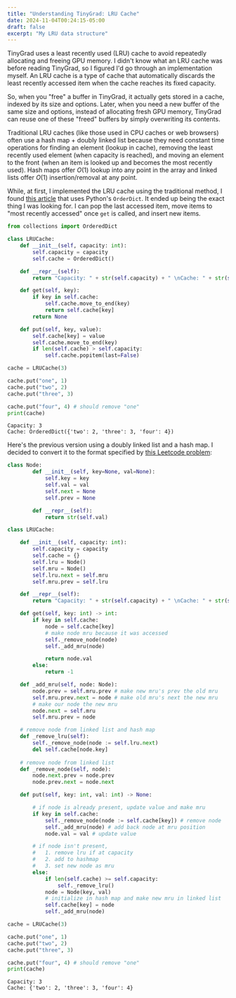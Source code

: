 ```yaml
---
title: "Understanding TinyGrad: LRU Cache"
date: 2024-11-04T00:24:15-05:00
draft: false
excerpt: "My LRU data structure"
---
```


TinyGrad uses a least recently used (LRU) cache to avoid repeatedly allocating and freeing GPU memory. I didn't know what an LRU cache was before reading TinyGrad, so I figured I'd go through an implementation myself. An LRU cache is a type of cache that automatically discards the least recently accessed item when the cache reaches its fixed capacity.

So, when you "free" a buffer in TinyGrad, it actually gets stored in a cache, indexed by its size and options. Later, when you need a new buffer of the same size and options, instead of allocating fresh GPU memory, TinyGrad can reuse one of these "freed" buffers by simply overwriting its contents.

Traditional LRU caches (like those used in CPU caches or web browsers) often use a hash map + doubly linked list because they need constant time operations for finding an element (lookup in cache), removing the least recently used element (when capacity is reached), and moving an element to the front (when an item is looked up and becomes the most recently used). Hash maps offer $O(1)$ lookup into any point in the array and linked lists offer $O(1)$ insertion/removal at any point. 

While, at first, I implemented the LRU cache using the traditional method, I found [this article](https://www.geeksforgeeks.org/lru-cache-in-python-using-ordereddict/) that uses Python's `OrderDict`. It ended up being the exact thing I was looking for. I can pop the last accessed item, move items to "most recently accessed" once `get` is called, and insert new items.


```python
from collections import OrderedDict

class LRUCache:
    def __init__(self, capacity: int):
        self.capacity = capacity
        self.cache = OrderedDict()

    def __repr__(self):
        return "Capacity: " + str(self.capacity) + " \nCache: " + str(self.cache)

    def get(self, key):
        if key in self.cache:
            self.cache.move_to_end(key)
            return self.cache[key]
        return None

    def put(self, key, value):
        self.cache[key] = value
        self.cache.move_to_end(key)
        if len(self.cache) > self.capacity:
            self.cache.popitem(last=False)
```


```python
cache = LRUCache(3)

cache.put("one", 1)
cache.put("two", 2)
cache.put("three", 3)

cache.put("four", 4) # should remove "one"
print(cache)
```
```text
Capacity: 3 
Cache: OrderedDict({'two': 2, 'three': 3, 'four': 4})
```


Here's the previous version using a doubly linked list and a hash map. I decided to convert it to the format specified by [this Leetcode problem](https://leetcode.com/problems/lru-cache/):


```python
class Node:
        def __init__(self, key=None, val=None):
            self.key = key
            self.val = val
            self.next = None
            self.prev = None

        def __repr__(self):
            return str(self.val)

class LRUCache:

    def __init__(self, capacity: int):
        self.capacity = capacity
        self.cache = {}
        self.lru = Node()
        self.mru = Node()
        self.lru.next = self.mru
        self.mru.prev = self.lru

    def __repr__(self):
        return "Capacity: " + str(self.capacity) + " \nCache: " + str(self.cache)

    def get(self, key: int) -> int:
        if key in self.cache:
            node = self.cache[key]
            # make node mru because it was accessed
            self._remove_node(node)
            self._add_mru(node)

            return node.val
        else:
            return -1

    def _add_mru(self, node: Node):
        node.prev = self.mru.prev # make new mru's prev the old mru
        self.mru.prev.next = node # make old mru's next the new mru
        # make our node the new mru
        node.next = self.mru
        self.mru.prev = node

    # remove node from linked list and hash map
    def _remove_lru(self):
        self._remove_node(node := self.lru.next)
        del self.cache[node.key]
    
    # remove node from linked list
    def _remove_node(self, node):
        node.next.prev = node.prev
        node.prev.next = node.next

    def put(self, key: int, val: int) -> None:

        # if node is already present, update value and make mru
        if key in self.cache: 
            self._remove_node(node := self.cache[key]) # remove node
            self._add_mru(node) # add back node at mru position
            node.val = val # update value

        # if node isn't present, 
        #   1. remove lru if at capacity 
        #   2. add to hashmap
        #   3. set new node as mru
        else: 
            if len(self.cache) >= self.capacity:
                self._remove_lru()
            node = Node(key, val)
            # initialize in hash map and make new mru in linked list
            self.cache[key] = node
            self._add_mru(node)
```


```python
cache = LRUCache(3)

cache.put("one", 1)
cache.put("two", 2)
cache.put("three", 3)

cache.put("four", 4) # should remove "one"
print(cache)
```

```text
Capacity: 3 
Cache: {'two': 2, 'three': 3, 'four': 4}
```